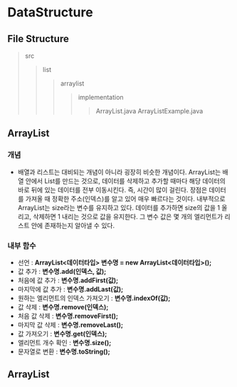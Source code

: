 # DataStructure

## File Structure
> src
>> list
>>> arraylist
>>>> implementation
>>>>> ArrayList.java
>>>>> ArrayListExample.java

## ArrayList
### 개념
 - 배열과 리스트는 대비되는 개념이 아니라 굉장히 비슷한 개념이다. ArrayList는 배열 안에서 List를 만드는 것으로, 데이터를 삭제하고 추가할 때마다 해당 데이터의 바로 뒤에 있는 데이터를 전부 이동시킨다. 즉, 시간이 많이 걸린다. 장점은 데이터를 가져올 때 정확한 주소(인덱스)를 알고 있어 매우 빠르다는 것이다. 내부적으로 ArrayList는 size라는 변수를 유지하고 있다. 데이터를 추가하면 size의 값을 1 올리고, 삭제하면 1 내리는 것으로 값을 유지한다. 그 변수 값은 몇 개의 엘리먼트가 리스트 안에 존재하는지 알아낼 수 있다.
### 내부 함수
 - 선언 : **ArrayList<데이터타입> 변수명 = new ArrayList<데이터타입>();**
 - 값 추가 : **변수명.add(인덱스, 값);**
 - 처음에 값 추가 : **변수명.addFirst(값);**
 - 마지막에 값 추가 : **변수명.addLast(값);**
 - 원하는 엘리먼트의 인덱스 가져오기 : **변수명.indexOf(값);**
 - 값 삭제 : **변수명.remove(인덱스);**
 - 처음 값 삭제 : **변수명.removeFirst();**
 - 마지막 값 삭제 : **변수명.removeLast();**
 - 값 가져오기 : **변수명.get(인덱스);**
 - 엘리먼트 개수 확인 : **변수명.size();**
 - 문자열로 변환 : **변수명.toString();**

 ## ArrayList